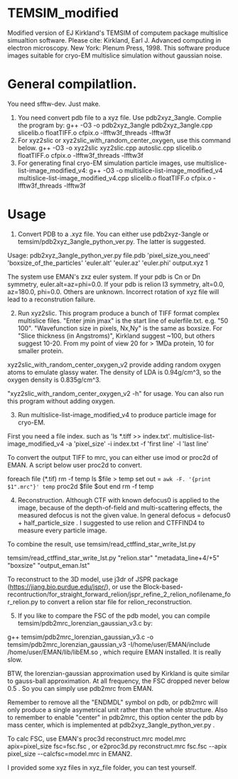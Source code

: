# TEMSIM_modified
Modified version of EJ Kirkland's TEMSIM of computem package multislice simualtion software.
Please cite: Kirkland, Earl J. Advanced computing in electron microscopy. New York: Plenum Press, 1998.
This software produce images suitable for cryo-EM multislice simulation without gaussian noise.
# General compilatlion.
You need sfftw-dev. Just make.
1. You need convert pdb file to a xyz file. Use pdb2xyz_3angle. Complie the program by:
g++ -O3 -o pdb2xyz_3angle pdb2xyz_3angle.cpp slicelib.o floatTIFF.o cfpix.o -lfftw3f_threads -lfftw3f
2. For xyz2slic or xyz2slic_with_random_center_oxygen, use this command below.
g++ -O3 -o xyz2slic xyz2slic.cpp autoslic.cpp slicelib.o floatTIFF.o cfpix.o -lfftw3f_threads -lfftw3f
3. For generating final cryo-EM simulation particle images, use multislice-list-image_modified_v4:
g++ -O3 -o multislice-list-image_modified_v4 multislice-list-image_modified_v4.cpp slicelib.o floatTIFF.o cfpix.o -lfftw3f_threads -lfftw3f
# Usage
1. Convert PDB to a .xyz file. You can either use pdb2xyz-3angle or temsim/pdb2xyz_3angle_python_ver.py. The latter is suggested.

Usage: pdb2xyz_3angle_python_ver.py file.pdb 'pixel_size_you_need' 'boxsize_of_the_particles' 'euler.alt' 'euler.az' 'euler.phi' output.xyz 1 

The system use EMAN's zxz euler system. If your pdb is Cn or Dn symmetry, euler.alt=az=phi=0.0. If your pdb is relion I3 symmetry, alt=0.0, az=180.0, phi=0.0. Others are unknown. Incorrect rotation of xyz file will lead to a reconstrution failure.

2. Run xyz2slic. This program produce a bunch of TIFF format complex multislice files. "Enter jmin jmax" is the start line of eulerfile.txt. e.g. "50 100". "Wavefunction size in pixels, Nx,Ny" is the same as boxsize. For "Slice thickness (in Angstroms)", Kirkland suggest ~100, but others suggest 10-20. From my point of view 20 for > 1MDa protein, 10 for smaller protein.

xyz2slic_with_random_center_oxygen_v2 provide adding random oxygen atoms to emulate glassy water. The density of LDA is 0.94g/cm^3, so the oxygen density is 0.835g/cm^3.

"xyz2slic_with_random_center_oxygen_v2 -h" for usage. You can also run this program without adding oxygen.

3. Run multislice-list-image_modified_v4 to produce particle image for cryo-EM.

First you need a file index. such as 'ls *.tiff >> index.txt'. multislice-list-image_modified_v4 -a 'pixel_size' -i index.txt -f 'first line' -l 'last line'

To convert the output TIFF to mrc, you can either use imod or proc2d of EMAN. A script below user proc2d to convert.

foreach file (*.tif)
rm -f temp
ls $file > temp
set out = `awk -F. '{print $1".mrc"}' temp`
proc2d $file $out
end
rm -f temp

4. Reconstruction. Although CTF with known defocus0 is applied to the image, because of the depth-of-field and multi-scattering effects, the measured defocus is not the given value. In general defocus = defocus0 + half_particle_size . I suggested to use relion and CTFFIND4 to measure every particle image.

To combine the result, use temsim/read_ctffind_star_write_lst.py

temsim/read_ctffind_star_write_lst.py "relion.star" "metadata_line+4/+5" "boxsize" "output_eman.lst"

To reconstruct to the 3D model, use j3dr of JSPR package (https://jiang.bio.purdue.edu/jspr/), or use the Block-based-recontruction/for_straight_forward_relion/jspr_refine_2_relion_nofilename_for_relion.py to convert a relion star file for relion_reconstruction.

5. If you like to compare the FSC of the pdb model, you can compile temsim/pdb2mrc_lorenzian_gaussian_v3.c by:

g++ temsim/pdb2mrc_lorenzian_gaussian_v3.c -o temsim/pdb2mrc_lorenzian_gaussian_v3 -I/home/user/EMAN/include /home/user/EMAN/lib/libEM.so , which require EMAN installed. It is really slow.

BTW, the lorenzian-gaussian approximation used by Kirkland is quite similar to gauss-ball approximation. At all frequency, the FSC dropped never below 0.5 . So you can simply use pdb2mrc from EMAN.

Remember to remove all the "ENDMDL" symbol on pdb, or pdb2mrc will only produce a single asymetrical unit rather than the whole structure. Also to remember to enable "center" in pdb2mrc, this option center the pdb by mass center, which is implemented at pdb2xyz_3angle_python_ver.py .

To calc FSC, use EMAN's proc3d reconstruct.mrc model.mrc apix=pixel_size fsc=fsc.fsc , or e2proc3d.py reconstruct.mrc fsc.fsc --apix pixel_size --calcfsc=model.mrc in EMAN2.

I provided some xyz files in xyz_file folder, you can test yourself.
